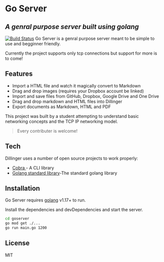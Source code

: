 # Go Server
## _A genral purpose server built using golang_


[![Build Status](https://travis-ci.org/joemccann/dillinger.svg?branch=master)](https://travis-ci.org/joemccann/dillinger)
Go Server is a genral purpose server meant to be simple to use and begginner friendly.

Currently the project supports only tcp connections but support for more is to come!

## Features

- Import a HTML file and watch it magically convert to Markdown
- Drag and drop images (requires your Dropbox account be linked)
- Import and save files from GitHub, Dropbox, Google Drive and One Drive
- Drag and drop markdown and HTML files into Dillinger
- Export documents as Markdown, HTML and PDF

This project was built by a student attempting to understand basic networking concepts and the TCP IP networking model.

> Every contributer is welcome!



## Tech

Dillinger uses a number of open source projects to work properly:


- [Cobra ](https://github.com/spf13/cobra) - A CLI library
- [Golang standard library](https://pkg.go.dev/std)-The standard golang library



## Installation

Go Server requires [golang](https://go.dev/) v1.17+ to run.

Install the dependencies and devDependencies and start the server.

```sh
cd goserver
go mod get ./...
go run main.go 1200
```


## License

MIT


